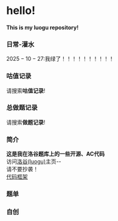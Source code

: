 # hello!
**This is my luogu repository!**  
### 日常-灌水
$2025-10-27:$我绿了！！！！！！！！！！
### 咕值记录
请搜索**咕值记录**!  
### 总做题记录
请搜索**做题记录**!  
### 简介
**这是我在洛谷题库上的一些开源、AC代码**  
访问[洛谷(luogu)](https://www.luogu.com.cn/user/1436745)主页--  
请不要抄袭！   
[代码框架](https://github.com/FuHaoEnZicha/-Luogu-/blob/main/%E4%BB%A3%E7%A0%81%E6%A1%86%E6%9E%B6.cpp)  
### 题单
  
### 自创